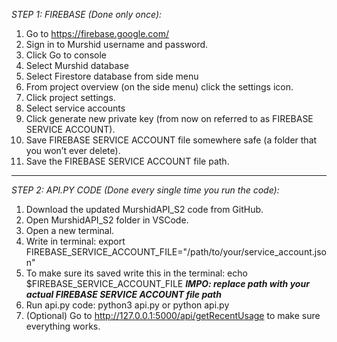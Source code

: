 *STEP 1: FIREBASE (Done only once):*

1. Go to https://firebase.google.com/
2. Sign in to Murshid username and password. 
3. Click Go to console
4. Select Murshid database
5. Select Firestore database from side menu
6. From project overview (on the side menu) click the settings icon.
7. Click project settings. 
8. Select service accounts 
9. Click generate new private key (from now on referred to as FIREBASE SERVICE ACCOUNT). 
10. Save FIREBASE SERVICE ACCOUNT file somewhere safe (a folder that you won’t ever delete). 
11. Save the FIREBASE SERVICE ACCOUNT  file path.

----------------------------------------------------------------------------------

*STEP 2: API.PY CODE (Done every single time you run the code):*

1. Download the updated MurshidAPI_S2 code from GitHub. 
2. Open MurshidAPI_S2 folder in VSCode. 
3. Open a new terminal. 
4. Write in terminal: export FIREBASE_SERVICE_ACCOUNT_FILE="/path/to/your/service_account.json"  
5. To make sure its saved write this in the terminal: echo $FIREBASE_SERVICE_ACCOUNT_FILE ***IMPO: replace path with your actual FIREBASE SERVICE ACCOUNT file path***
6. Run api.py code: python3 api.py or python api.py
7. (Optional) Go to http://127.0.0.1:5000/api/getRecentUsage to make sure everything works. 
